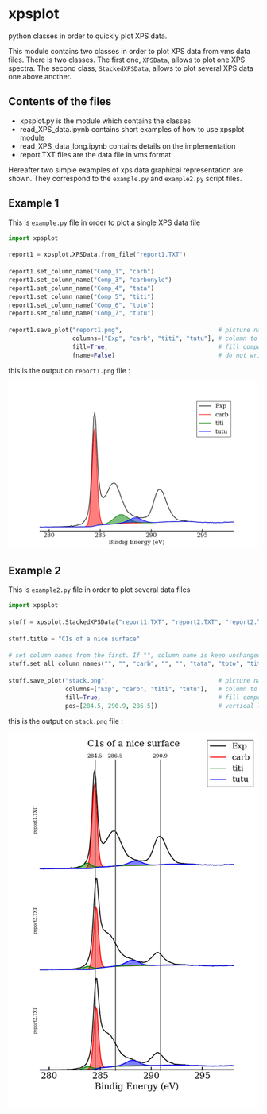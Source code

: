 # xpsplot

python classes in order to quickly plot XPS data.

This module contains two classes in order to plot XPS data from vms data
files. There is two classes. The first one, `XPSData`, allows to plot one XPS spectra.
The second class, `StackedXPSData`, allows to plot several XPS data one above
another.

## Contents of the files

* xpsplot.py is the module which contains the classes
* read_XPS_data.ipynb contains short examples of how to use xpsplot module
* read_XPS_data_long.ipynb contains details on the implementation
* report.TXT files are the data file in vms format

Hereafter two simple examples of xps data graphical representation are shown.
They correspond to the `example.py` and `example2.py` script files.

## Example 1

This is `example.py` file in order to plot a single XPS data file

```python
import xpsplot

report1 = xpsplot.XPSData.from_file("report1.TXT")

report1.set_column_name("Comp_1", "carb")
report1.set_column_name("Comp_3", "carbonyle")
report1.set_column_name("Comp_4", "tata")
report1.set_column_name("Comp_5", "titi")
report1.set_column_name("Comp_6", "toto")
report1.set_column_name("Comp_7", "tutu")

report1.save_plot("report1.png",                           # picture name
                  columns=["Exp", "carb", "titi", "tutu"], # column to plot
                  fill=True,                               # fill component
                  fname=False)                             # do not write file name
```

this is the output on `report1.png` file :

![example1](report1.png)

## Example 2

This is `example2.py` file in order to plot several data files

```python
import xpsplot

stuff = xpsplot.StackedXPSData("report1.TXT", "report2.TXT", "report2.TXT")

stuff.title = "C1s of a nice surface"

# set column names from the first. If "", column name is keep unchanged
stuff.set_all_column_names("", "", "carb", "", "", "tata", "toto", "titi", "tutu", "", "")

stuff.save_plot("stack.png",                               # picture name
                columns=["Exp", "carb", "titi", "tutu"],   # column to plot
                fill=True,                                 # fill component
                pos=[284.5, 290.9, 286.5])                 # vertical line positions
```

this is the output on `stack.png` file :

![example2](stack.png)
